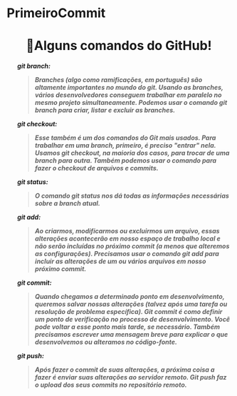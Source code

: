 # PrimeiroCommit
<h1 align="center">🥇Alguns comandos do GitHub! </h1>
<ul>
<h5
<p> 
<p><b><i>git branch:</b><em/>
 <blockquote>Branches (algo como ramificações, em português) são altamente importantes no mundo do git. Usando as branches, vários desenvolvedores conseguem trabalhar em paralelo no mesmo projeto simultaneamente. Podemos usar o comando git branch para criar, listar e excluir as branches. </blockquote> 
<p><b><i>git checkout:</b><em/>
 <blockquote>Esse também é um dos comandos do Git mais usados. Para trabalhar em uma branch, primeiro, é preciso "entrar" nela. Usamos git checkout, na maioria dos casos, para trocar de uma branch para outra. Também podemos usar o comando para fazer o checkout de arquivos e commits.</blockquote>
<p><b><i>git status:</b><em/>
  <blockquote>O comando git status nos dá todas as informações necessárias sobre a branch atual.</blockquote>
<p><b><i>git add:</b><em/>
  <blockquote>Ao criarmos, modificarmos ou excluirmos um arquivo, essas alterações acontecerão em nosso espaço de trabalho local e não serão incluídas no próximo commit (a menos que alteremos as configurações).
Precisamos usar o comando git add para incluir as alterações de um ou vários arquivos em nosso próximo commit.</blockquote>
<p><b><i>git commit:</b><em/>
  <blockquote>Quando chegamos a determinado ponto em desenvolvimento, queremos salvar nossas alterações (talvez após uma tarefa ou resolução de problema específica).
Git commit é como definir um ponto de verificação no processo de desenvolvimento. Você pode voltar a esse ponto mais tarde, se necessário.
Também precisamos escrever uma mensagem breve para explicar o que desenvolvemos ou alteramos no código-fonte.</blockquote>
<p><b><i>git push:</b><em/> 
<blockquote>Após fazer o commit de suas alterações, a próxima coisa a fazer é enviar suas alterações ao servidor remoto. Git push faz o upload dos seus commits no repositório remoto.</blockquote>


